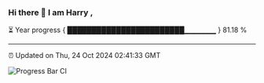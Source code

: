 ### Hi there 👋 I am Harry , 

⏳ Year progress { ████████████████████████▁▁▁▁▁▁ } 81.18 %

---

⏰ Updated on Thu, 24 Oct 2024 02:41:33 GMT

![Progress Bar CI](https://github.com/duykhang68/duykhang68/workflows/Progress%20Bar%20CI/badge.svg)
